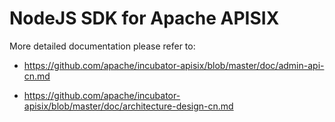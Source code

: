 NodeJS SDK for Apache APISIX
============================

More detailed documentation please refer to:
- https://github.com/apache/incubator-apisix/blob/master/doc/admin-api-cn.md

- https://github.com/apache/incubator-apisix/blob/master/doc/architecture-design-cn.md
